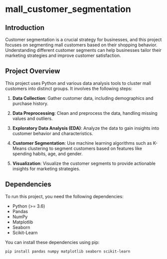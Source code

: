 # mall_customer_segmentation
## Introduction

Customer segmentation is a crucial strategy for businesses, and this project focuses on segmenting mall customers based on their shopping behavior. Understanding different customer segments can help businesses tailor their marketing strategies and improve customer satisfaction.

## Project Overview

This project uses Python and various data analysis tools to cluster mall customers into distinct groups. It involves the following steps:

1. **Data Collection**: Gather customer data, including demographics and purchase history.

2. **Data Preprocessing**: Clean and preprocess the data, handling missing values and outliers.

3. **Exploratory Data Analysis (EDA)**: Analyze the data to gain insights into customer behavior and characteristics.

4. **Customer Segmentation**: Use machine learning algorithms such as K-Means clustering to segment customers based on features like spending habits, age, and gender.

5. **Visualization**: Visualize the customer segments to provide actionable insights for marketing strategies.

## Dependencies

To run this project, you need the following dependencies:

- Python (>= 3.6)
- Pandas
- NumPy
- Matplotlib
- Seaborn
- Scikit-Learn

You can install these dependencies using pip:

```bash
pip install pandas numpy matplotlib seaborn scikit-learn
